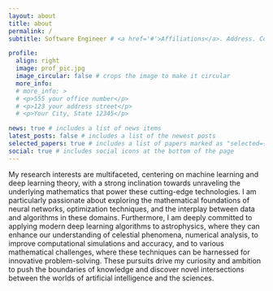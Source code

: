 ```yaml
---
layout: about
title: about
permalink: /
subtitle: Software Engineer # <a href='#'>Affiliations</a>. Address. Contacts. Moto. Etc.

profile:
  align: right
  image: prof_pic.jpg
  image_circular: false # crops the image to make it circular
  more_info:
  # more_info: >
  # <p>555 your office number</p>
  # <p>123 your address street</p>
  # <p>Your City, State 12345</p>

news: true # includes a list of news items
latest_posts: false # includes a list of the newest posts
selected_papers: true # includes a list of papers marked as "selected={true}"
social: true # includes social icons at the bottom of the page
---
```


My research interests are multifaceted, centering on machine learning and deep learning theory, with a strong inclination towards unraveling the underlying mathematics that power these cutting-edge technologies. I am particularly passionate about exploring the mathematical foundations of neural networks, optimization techniques, and the interplay between data and algorithms in these domains. Furthermore, I am deeply committed to applying modern deep learning algorithms to astrophysics, where they can enhance our understanding of celestial phenomena, numerical analysis, to improve computational simulations and accuracy, and to various mathematical challenges, where these techniques can be harnessed for innovative problem-solving. These pursuits drive my curiosity and ambition to push the boundaries of knowledge and discover novel intersections between the worlds of artificial intelligence and the sciences.
